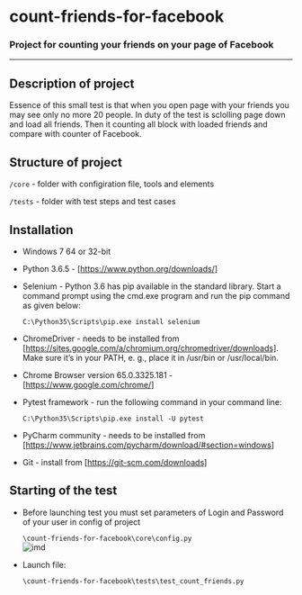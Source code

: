 # count-friends-for-facebook
### Project for counting your friends on your page of Facebook 
-------------
## Description of project

Essence of this small test is that when you open page with your friends you may see only no more 20 people. In duty of the test is sclolling page down and load all friends. Then it counting all block with loaded friends and compare with counter of Facebook.   

## Structure of project

`/core`  - folder with configiration file, tools and elements

`/tests` - folder with test steps and test cases

## Installation
* Windows 7 64 or 32-bit
* Python 3.6.5 - [https://www.python.org/downloads/]
* Selenium - Python 3.6 has pip available in the standard library. Start a command prompt using the cmd.exe program and run the pip command as given below: 

   `C:\Python35\Scripts\pip.exe install selenium`
* ChromeDriver - needs to be installed from [https://sites.google.com/a/chromium.org/chromedriver/downloads]. 
Make sure it’s in your PATH, e. g., place it in /usr/bin or /usr/local/bin.
* Chrome Browser version 65.0.3325.181 - [https://www.google.com/chrome/]
* Pytest framework - run the following command in your command line:
   
   `C:\Python35\Scripts\pip.exe install -U pytest`
* PyCharm community - needs to be installed from [https://www.jetbrains.com/pycharm/download/#section=windows]
* Git - install from [https://git-scm.com/downloads]

## Starting of the test
* Before launching test you must set parameters of Login and Password of your user in config of project
  
  `\count-friends-for-facebook\core\config.py`  
  ![imd](https://user-images.githubusercontent.com/36225921/38411065-e6cf9da4-398e-11e8-97d7-2167c8acb97d.PNG)
* Launch file:

  `\count-friends-for-facebook\tests\test_count_friends.py`
